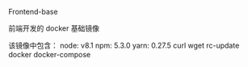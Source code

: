 Frontend-base

前端开发的 docker 基础镜像

该镜像中包含：
  node: v8.1
  npm: 5.3.0
  yarn: 0.27.5
  curl
  wget
  rc-update
  docker
  docker-compose

